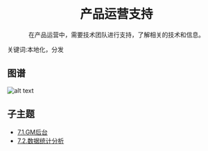 <h1 align="center">产品运营支持</h1>
<p align="center">在产品运营中，需要技术团队进行支持，了解相关的技术和信息。</p>
<p">关键词:本地化，分发</p>

## 图谱
![alt text](https://github.com/gonglei007/GameDevMind/blob/main/exports/7.产品运营支持.png?raw=true)

## 子主题
* [7.1.GM后台](https://github.com/gonglei007/GameDevMind/blob/main/mds/7.1.GM后台.md)
* [7.2.数据统计分析](https://github.com/gonglei007/GameDevMind/blob/main/mds/7.2.数据统计分析.md)
